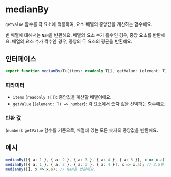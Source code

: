 # medianBy

`getValue` 함수를 각 요소에 적용하여, 요소 배열의 중앙값을 계산하는 함수에요.

빈 배열에 대해서는 `NaN`을 반환해요.
배열의 요소 수가 홀수인 경우, 중앙 요소를 반환해요.
배열의 요소 수가 짝수인 경우, 중앙의 두 요소의 평균을 반환해요.

## 인터페이스

```typescript
export function medianBy<T>(items: readonly T[], getValue: (element: T) => number): number;
```

### 파라미터

- `items` (`readonly T[]`): 중앙값을 계산할 배열이에요.
- `getValue` (`(element: T) => number`): 각 요소에서 숫자 값을 선택하는 함수에요.

### 반환 값

(`number`): `getValue` 함수를 기준으로, 배열에 있는 모든 숫자의 중앙값을 반환해요.

## 예시

```typescript
medianBy([{ a: 1 }, { a: 2 }, { a: 3 }, { a: 4 }, { a: 5 }], x => x.a); // 3을 반환해요.
medianBy([{ a: 1 }, { a: 2 }, { a: 3 }, { a: 4 }], x => x.a); // 2.5를 반환해요.
medianBy([], x => x.a); // NaN을 반환해요.
```
